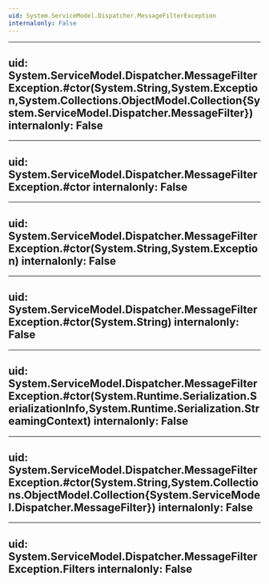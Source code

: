 ```yaml
---
uid: System.ServiceModel.Dispatcher.MessageFilterException
internalonly: False
---
```


---
uid: System.ServiceModel.Dispatcher.MessageFilterException.#ctor(System.String,System.Exception,System.Collections.ObjectModel.Collection{System.ServiceModel.Dispatcher.MessageFilter})
internalonly: False
---

---
uid: System.ServiceModel.Dispatcher.MessageFilterException.#ctor
internalonly: False
---

---
uid: System.ServiceModel.Dispatcher.MessageFilterException.#ctor(System.String,System.Exception)
internalonly: False
---

---
uid: System.ServiceModel.Dispatcher.MessageFilterException.#ctor(System.String)
internalonly: False
---

---
uid: System.ServiceModel.Dispatcher.MessageFilterException.#ctor(System.Runtime.Serialization.SerializationInfo,System.Runtime.Serialization.StreamingContext)
internalonly: False
---

---
uid: System.ServiceModel.Dispatcher.MessageFilterException.#ctor(System.String,System.Collections.ObjectModel.Collection{System.ServiceModel.Dispatcher.MessageFilter})
internalonly: False
---

---
uid: System.ServiceModel.Dispatcher.MessageFilterException.Filters
internalonly: False
---
